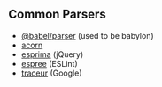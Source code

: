 ## Common Parsers

- [@babel/parser](https://babeljs.io/docs/en/next/babel-parser.html) (used to be babylon)
- [acorn](https://github.com/acornjs/acorn)
- [esprima](https://github.com/jquery/esprima) (jQuery)
- [espree](https://github.com/eslint/espree) (ESLint)
- [traceur](https://github.com/google/traceur-compiler) (Google)